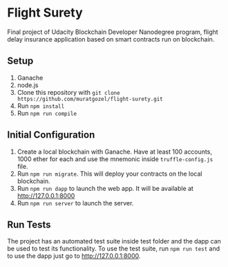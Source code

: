 # Flight Surety
Final project of Udacity Blockchain Developer Nanodegree program, flight delay insurance application based on smart contracts run on blockchain.

## Setup
1. Ganache
2. node.js
3. Clone this repository with `git clone https://github.com/muratgozel/flight-surety.git`
4. Run `npm install`
5. Run `npm run compile`

## Initial Configuration
1. Create a local blockchain with Ganache. Have at least 100 accounts, 1000 ether for each and use the mnemonic inside `truffle-config.js` file.
2. Run `npm run migrate`. This will deploy your contracts on the local blockchain.
3. Run `npm run dapp` to launch the web app. It will be available at http://127.0.0.1:8000
4. Run `npm run server` to launch the server.

## Run Tests
The project has an automated test suite inside test folder and the dapp can be used to test its functionality. To use the test suite, run `npm run test` and to use the dapp just go to http://127.0.0.1:8000.
